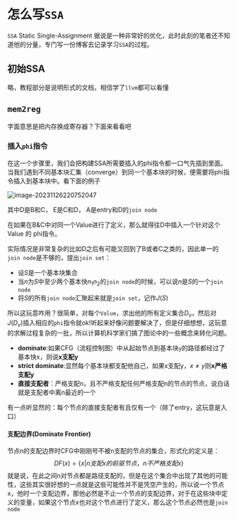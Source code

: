 # 怎么写`SSA`

`SSA` Static Single-Assignment 据说是一种非常好的优化，此时此刻的笔者还不知道他的分量，专门写一份博客去记录学习`SSA`的过程。

## 初始SSA

略，教程部分是说明形式的文档，相信学了`llvm`都可以看懂

## `mem2reg`

字面意思是把内存换成寄存器？下面来看看吧

### 插入`phi`指令

在这一个步骤里，我们会把构建SSA所需要插入的phi指令都一口气先插到里面。当我们遇到不同基本块汇集（converge）到同一个基本块的时候，便需要将phi指令插入到基本块中。看下面的例子

![image-20231126220752047](C:\Users\dell\AppData\Roaming\Typora\typora-user-images\image-20231126220752047.png)

其中D是B和C， E是C和D， A是entry和D的`join node`

在如果在B&C中对同一个Value进行了定义，那么就得往D中插入一个针对这个Value 的 phi指令。

实际情况是非常复杂的比如D之后有可能又回到了B或者C之类的，因此单一的`join node`是不够的，提出`join set`：

* 设$S$是一个基本块集合
* 当$n$为$S$中至少两个基本快$n_1n_2$的`join node`的时候，可以说$n$是$S$的一个`join node`
* 将$S$的所有`join node`汇聚起来就是`join set`，记作$J(S)$

所以这玩意咋用？很简单，对每个`Value`，求出他的所有定义集合$D_v$，然后对$J(D_v)$插入相应的`phi`指令就ok!听起来好像问题要解决了，但是仔细想想，这玩意的求解过程复杂的一批，所以计算机科学家们搞了图论中的一些概念来转化问题。

* **dominate**:如果CFG（流程控制图）中从起始节点到基本块`y`的路径都经过了基本快x，则说**x支配y**
* **strict dominate**:显然每个基本块都支配他自己，如果x支配y，$x \ne y$则**x严格支配y**
* **直接支配者**：严格支配n，且不严格支配任何严格支配n的节点的节点，说白话就是支配者中离n最近的一个

有一点听显然的：每个节点的直接支配者有且仅有一个（除了entry，这玩意是入口）

#### 支配边界(Dominate Frontier)

节点n的支配边界时CFG中刚刚号不被n支配的节点的集合，形式化的定义是：
$$
DF(x) = \{x | n支配x的前驱节点，n不严格支配x\}
$$
就是说，在此之间n对节点都是路径支配的，但是在这个集合中出现了其他的可能性，这些其实很好想的一点就是这些可能性并不是凭空产生的，所以说一个节点x，他时一个支配边界，那他必然是不止一个节点的支配边界，对于在这些块中定义的变量，如果这个节点x也对这个节点进行了定义，那么这个节点必然也是`join node`